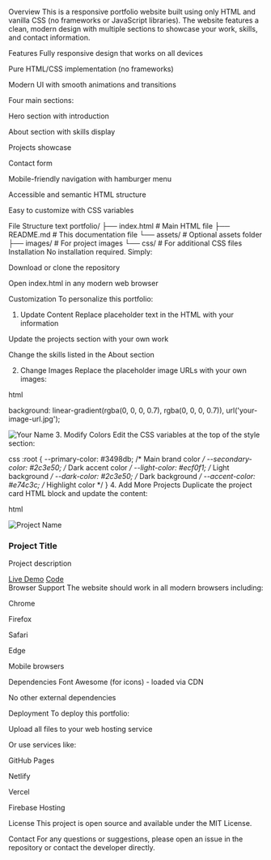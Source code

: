 Overview
This is a responsive portfolio website built using only HTML and vanilla CSS (no frameworks or JavaScript libraries). The website features a clean, modern design with multiple sections to showcase your work, skills, and contact information.

Features
Fully responsive design that works on all devices

Pure HTML/CSS implementation (no frameworks)

Modern UI with smooth animations and transitions

Four main sections:

Hero section with introduction

About section with skills display

Projects showcase

Contact form

Mobile-friendly navigation with hamburger menu

Accessible and semantic HTML structure

Easy to customize with CSS variables

File Structure
text
portfolio/
├── index.html          # Main HTML file
├── README.md           # This documentation file
└── assets/             # Optional assets folder
    ├── images/         # For project images
    └── css/            # For additional CSS files
Installation
No installation required. Simply:

Download or clone the repository

Open index.html in any modern web browser

Customization
To personalize this portfolio:

1. Update Content
Replace placeholder text in the HTML with your information

Update the projects section with your own work

Change the skills listed in the About section

2. Change Images
Replace the placeholder image URLs with your own images:

html
<!-- Example in Hero section -->
background: linear-gradient(rgba(0, 0, 0, 0.7), rgba(0, 0, 0, 0.7)), url('your-image-url.jpg');

<!-- Example in About section -->
<img src="your-profile-image.jpg" alt="Your Name" class="about-img">
3. Modify Colors
Edit the CSS variables at the top of the style section:

css
:root {
    --primary-color: #3498db;    /* Main brand color */
    --secondary-color: #2c3e50;  /* Dark accent color */
    --light-color: #ecf0f1;      /* Light background */
    --dark-color: #2c3e50;       /* Dark background */
    --accent-color: #e74c3c;     /* Highlight color */
}
4. Add More Projects
Duplicate the project card HTML block and update the content:

html
<div class="project-card">
    <img src="your-project-image.jpg" alt="Project Name" class="project-img">
    <div class="project-info">
        <h3>Project Title</h3>
        <p>Project description</p>
        <div class="project-links">
            <a href="#"><i class="fas fa-external-link-alt"></i> Live Demo</a>
            <a href="#"><i class="fab fa-github"></i> Code</a>
        </div>
    </div>
</div>
Browser Support
The website should work in all modern browsers including:

Chrome

Firefox

Safari

Edge

Mobile browsers

Dependencies
Font Awesome (for icons) - loaded via CDN

No other external dependencies

Deployment
To deploy this portfolio:

Upload all files to your web hosting service

Or use services like:

GitHub Pages

Netlify

Vercel

Firebase Hosting

License
This project is open source and available under the MIT License.

Contact
For any questions or suggestions, please open an issue in the repository or contact the developer directly.
